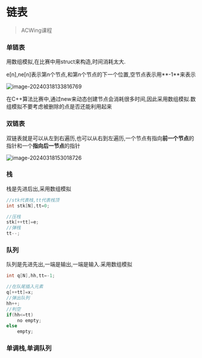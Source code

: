 # 链表

> ACWing课程

### 单链表

用数组模拟,在比赛中用struct来构造,时间消耗太大.

e[n],ne[n]表示第n个节点,和第n个节点的下一个位置,空节点表示用**-1**来表示

![image-20240318133816769](https://gitee.com/tech-Hao/mac_picgo/raw/master/202403181338794.png)

在C++算法比赛中,通过new来动态创建节点会消耗很多时间,因此采用数组模拟.数组模拟不要考虑被删除的点是否还能利用起来

### 双链表

双链表就是可以从左到右遍历,也可以从右到左遍历,一个节点有指向**前一个节点**的指针和一个**指向后一节点**的指针

![image-20240318153018726](https://gitee.com/tech-Hao/mac_picgo/raw/master/202403181530640.png) 

### 栈

栈是先进后出,采用数组模拟

```cpp
//stk代表栈,tt代表栈顶
int stk[N],tt=0;

//压栈
stk[++tt]=e;
//弹栈
tt--;

```

### 队列

队列是先进先出,一端是输出,一端是输入.采用数组模拟

```cpp
int q[N],hh,tt=-1;

//在队尾插入元素
q[++tt]=x;
//弹出队列
hh++;
//判空
if(hh<=tt)
	no empty;
else
	empty;

```



### 单调栈,单调队列
